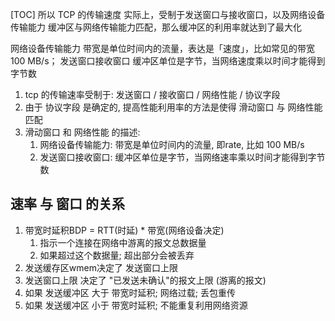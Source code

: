 [TOC]
所以 TCP 的传输速度 实际上，受制于发送窗口与接收窗口，以及网络设备传输能力
缓冲区与网络传输能力匹配，那么缓冲区的利用率就达到了最大化

网络设备传输能力   带宽是单位时间内的流量，表达是「速度」，比如常见的带宽 100 MB/s；
发送窗口接收窗口   缓冲区单位是字节，当网络速度乘以时间才能得到字节数

1. tcp 的传输速率受制于: 发送窗口 / 接收窗口 / 网络性能 / 协议字段
2. 由于 协议字段 是确定的, 提高性能利用率的方法是使得 滑动窗口 与 网络性能匹配
3. 滑动窗口 和 网络性能 的描述:
    1. 网络设备传输能力: 带宽是单位时间内的流量, 即rate, 比如 100 MB/s
    2. 发送窗口接收窗口: 缓冲区单位是字节，当网络速率乘以时间才能得到字节数

## 速率 与 窗口 的关系
1. 带宽时延积BDP = RTT(时延) * 带宽(网络设备决定)
    1. 指示一个连接在网络中游离的报文总数据量
    2. 如果超过这个数据量; 超出部分会被丢弃
2. 发送缓存区wmem决定了 发送窗口上限
3. 发送窗口上限  决定了 "已发送未确认"的报文上限 (游离的报文)
4. 如果 发送缓冲区 大于 带宽时延积; 网络过载; 丢包重传
5. 如果 发送缓冲区 小于 带宽时延积; 不能重复利用网络资源